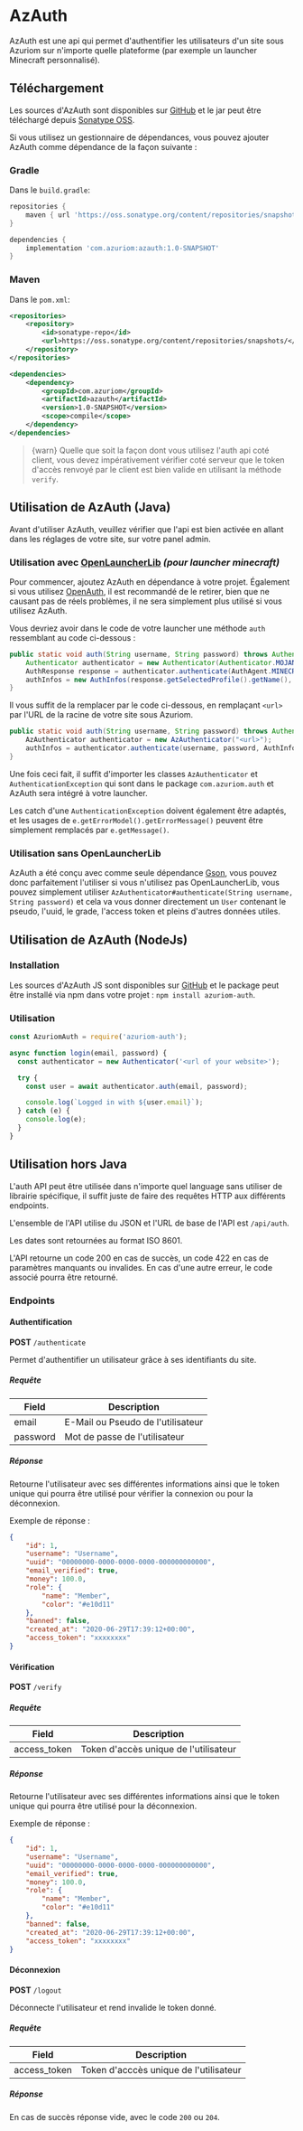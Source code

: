 # AzAuth

AzAuth est une api qui permet d'authentifier les utilisateurs d'un site sous Azuriom sur n'importe quelle plateforme
(par exemple un launcher Minecraft personnalisé).

## Téléchargement

Les sources d'AzAuth sont disponibles sur [GitHub](https://github.com/Azuriom/AzAuth)
et le jar peut être téléchargé depuis
[Sonatype OSS](https://oss.sonatype.org/service/local/repositories/snapshots/content/com/azuriom/azauth/1.0-SNAPSHOT/azauth-1.0-20200221.223801-1.jar).

Si vous utilisez un gestionnaire de dépendances, vous pouvez ajouter AzAuth comme
dépendance de la façon suivante :

### Gradle

Dans le `build.gradle`:
```groovy
repositories {
    maven { url 'https://oss.sonatype.org/content/repositories/snapshots/' }
}
```
```groovy
dependencies {
    implementation 'com.azuriom:azauth:1.0-SNAPSHOT'
}
```

### Maven

Dans le `pom.xml`:
```xml
<repositories>
    <repository>
        <id>sonatype-repo</id>
        <url>https://oss.sonatype.org/content/repositories/snapshots/</url>
    </repository>
</repositories>
```
```xml
<dependencies>
    <dependency>
        <groupId>com.azuriom</groupId>
        <artifactId>azauth</artifactId>
        <version>1.0-SNAPSHOT</version>
        <scope>compile</scope>
    </dependency>
</dependencies>
```

> {warn} Quelle que soit la façon dont vous utilisez l'auth api coté client, vous
devez impérativement vérifier coté serveur que le token d'accès renvoyé par le client
est bien valide en utilisant la méthode `verify`.

## Utilisation de AzAuth (Java)

Avant d'utiliser AzAuth, veuillez vérifier que l'api est bien activée en allant
dans les réglages de votre site, sur votre panel admin.

### Utilisation avec [OpenLauncherLib](https://github.com/Litarvan/OpenLauncherLib/) _(pour launcher minecraft)_

Pour commencer, ajoutez AzAuth en dépendance à votre projet.
Également si vous utilisez [OpenAuth](https://github.com/Litarvan/OpenAuth/), il est recommandé de le retirer,
bien que ne causant pas de réels problèmes, il ne sera simplement plus utilisé si vous utilisez AzAuth.

Vous devriez avoir dans le code de votre launcher une méthode `auth` ressemblant au code ci-dessous :
```java
public static void auth(String username, String password) throws AuthenticationException {
    Authenticator authenticator = new Authenticator(Authenticator.MOJANG_AUTH_URL, AuthPoints.NORMAL_AUTH_POINTS);
    AuthResponse response = authenticator.authenticate(AuthAgent.MINECRAFT, username, password, "");
    authInfos = new AuthInfos(response.getSelectedProfile().getName(), response.getAccessToken(), response.getSelectedProfile().getId());
}
```
Il vous suffit de la remplacer par le code ci-dessous, en remplaçant `<url>` par l'URL de la racine de votre site sous Azuriom.
```java
public static void auth(String username, String password) throws AuthenticationException, IOException {
    AzAuthenticator authenticator = new AzAuthenticator("<url>");
    authInfos = authenticator.authenticate(username, password, AuthInfos.class);
}
```
Une fois ceci fait, il suffit d'importer les classes `AzAuthenticator` et
`AuthenticationException` qui sont dans le package `com.azuriom.auth` et AzAuth sera
intégré à votre launcher.

Les catch d'une `AuthenticationException` doivent également être adaptés,
et les usages de `e.getErrorModel().getErrorMessage()` peuvent être simplement 
remplacés par `e.getMessage()`.

### Utilisation sans OpenLauncherLib

AzAuth a été conçu avec comme seule dépendance [Gson](https://github.com/google/gson), vous pouvez donc parfaitement l'utiliser si vous n'utilisez pas
OpenLauncherLib, vous pouvez simplement utiliser `AzAuthenticator#authenticate(String username, String password)` et cela va
vous donner directement un `User` contenant le pseudo, l'uuid, le grade, l'access token et pleins d'autres données utiles.

## Utilisation de AzAuth (NodeJs)

### Installation

Les sources d'AzAuth JS sont disponibles sur [GitHub](https://github.com/Azuriom/AzAuthJs)
et le package peut être installé via npm dans votre projet : `npm install azuriom-auth`.

### Utilisation

```js
const AzuriomAuth = require('azuriom-auth');

async function login(email, password) {
  const authenticator = new Authenticator('<url of your website>');

  try {
    const user = await authenticator.auth(email, password);

    console.log(`Logged in with ${user.email}`);
  } catch (e) {
    console.log(e);
  }
}
```


## Utilisation hors Java

L'auth API peut être utilisée dans n'importe quel language sans utiliser de librairie
spécifique, il suffit juste de faire des requêtes HTTP aux différents endpoints.

L'ensemble de l'API utilise du JSON et l'URL de base de l'API est `/api/auth`.

Les dates sont retournées au format ISO 8601.

L'API retourne un code 200 en cas de succès, un code 422 en cas de paramètres manquants
ou invalides. En cas d'une autre erreur, le code associé pourra être retourné. 

### Endpoints

#### Authentification

**POST** `/authenticate`

Permet d'authentifier un utilisateur grâce à ses identifiants du site.

##### Requête
|   Field   |            Description            |
| --------- | --------------------------------- |
|   email   | E-Mail ou Pseudo de l'utilisateur |
| password  |   Mot de passe de l'utilisateur   |

##### Réponse

Retourne l'utilisateur avec ses différentes informations ainsi que le token unique
qui pourra être utilisé pour vérifier la connexion ou pour la déconnexion.

Exemple de réponse :
```json
{
    "id": 1,
    "username": "Username",
    "uuid": "00000000-0000-0000-0000-000000000000",
    "email_verified": true,
    "money": 100.0,
    "role": {
        "name": "Member",
        "color": "#e10d11"
    },
    "banned": false,
    "created_at": "2020-06-29T17:39:12+00:00",
    "access_token": "xxxxxxxx"
}
```

#### Vérification

**POST** `/verify`

##### Requête
|     Field    |               Description              |
| ------------ | -------------------------------------- |
| access_token | Token d'accès unique de l'utilisateur |

##### Réponse

Retourne l'utilisateur avec ses différentes informations ainsi que le token unique
qui pourra être utilisé pour la déconnexion.

Exemple de réponse :
```json
{
    "id": 1,
    "username": "Username",
    "uuid": "00000000-0000-0000-0000-000000000000",
    "email_verified": true,
    "money": 100.0,
    "role": {
        "name": "Member",
        "color": "#e10d11"
    },
    "banned": false,
    "created_at": "2020-06-29T17:39:12+00:00",
    "access_token": "xxxxxxxx"
}
```

#### Déconnexion

**POST** `/logout`

Déconnecte l'utilisateur et rend invalide le token donné.

##### Requête
|     Field    |               Description              |
| ------------ | -------------------------------------- |
| access_token | Token d'acccès unique de l'utilisateur |

##### Réponse

En cas de succès réponse vide, avec le code `200` ou `204`.
